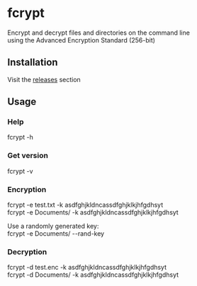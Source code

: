 # fcrypt

Encrypt and decrypt files and directories on the command line \
using the Advanced Encryption Standard (256-bit)

## Installation

Visit the [releases](https://github.com/nemzyxt/fcrypt/releases) section

## Usage

### Help

fcrypt -h

### Get version

fcrypt -v

### Encryption

fcrypt -e test.txt -k asdfghjkldncassdfghjklkjhfgdhsyt \
fcrypt -e Documents/ -k asdfghjkldncassdfghjklkjhfgdhsyt

Use a randomly generated key: \
fcrypt -e Documents/ --rand-key

### Decryption

fcrypt -d test.enc -k asdfghjkldncassdfghjklkjhfgdhsyt \
fcrypt -d Documents/ -k asdfghjkldncassdfghjklkjhfgdhsyt

